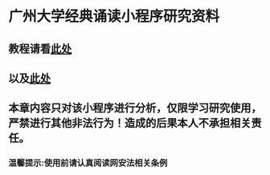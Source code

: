 # 广州大学经典诵读小程序研究资料
## 教程请看[此处](https://liu1272.github.io/2023/01/07/20220107/)
## 以及[此处](https://liu1272.github.io/2023/02/02/20230202/)
## 本章内容只对该小程序进行分析，仅限学习研究使用，严禁进行其他非法行为！造成的后果本人不承担相关责任。
### 温馨提示:使用前请认真阅读网安法相关条例
